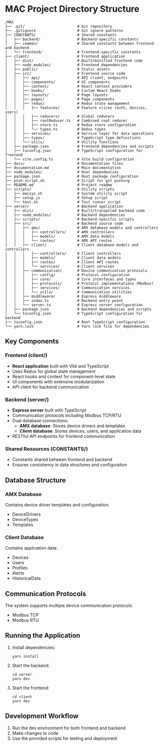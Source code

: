 # MAC Project Directory Structure

```
/MAC
├── .git/                        # Git repository
├── .gitignore                   # Git ignore patterns
├── CONSTANTS/                   # Shared constants
│   ├── backend/                 # Backend-specific constants
│   ├── common/                  # Shared constants between frontend and backend
│   └── frontend/                # Frontend-specific constants
├── client/                      # Frontend application
│   ├── dist/                    # Built/minified frontend code
│   ├── node_modules/            # Frontend dependencies
│   ├── public/                  # Static assets
│   ├── src/                     # Frontend source code
│   │   ├── api/                 # API client, endpoints
│   │   ├── components/          # UI components
│   │   ├── context/             # React context providers
│   │   ├── hooks/               # Custom React hooks
│   │   ├── layouts/             # Page layouts
│   │   ├── pages/               # Page components
│   │   ├── redux/               # Redux state management
│   │   │   ├── features/        # Feature slices (auth, devices, users)
│   │   │   ├── reducers/        # Global reducers
│   │   │   ├── rootReducer.ts   # Combined root reducer
│   │   │   ├── store.ts         # Redux store configuration
│   │   │   └── types.ts         # Redux types
│   │   ├── services/            # Service layer for data operations
│   │   ├── types/               # TypeScript type definitions
│   │   └── utils/               # Utility functions
│   ├── package.json             # Frontend dependencies and scripts
│   ├── tsconfig.json            # TypeScript configuration for frontend
│   └── vite.config.ts           # Vite build configuration
├── docs/                        # Documentation files
├── documentation.md             # Main documentation
├── node_modules/                # Root dependencies
├── package.json                 # Root package configuration
├── push-script.sh               # Script for git pushing
├── README.md                    # Project readme
├── scripts/                     # Utility scripts
│   ├── macsys.sh                # System utility script
│   ├── setup.js                 # Setup script
│   └── test.sh                  # Test runner script
├── server/                      # Backend application
│   ├── dist/                    # Built/transpiled backend code
│   ├── node_modules/            # Backend dependencies
│   ├── scripts/                 # Backend-specific scripts
│   ├── src/                     # Backend source code
│   │   ├── amx/                 # AMX database models and controllers 
│   │   │   ├── controllers/     # AMX controllers
│   │   │   ├── models/          # AMX data models
│   │   │   └── routes/          # AMX API routes
│   │   ├── client/              # Client database models and controllers
│   │   │   ├── controllers/     # Client controllers
│   │   │   ├── models/          # Client data models
│   │   │   ├── routes/          # Client API routes
│   │   │   └── services/        # Client services
│   │   ├── communication/       # Device communication protocols
│   │   │   ├── config/          # Protocol configuration
│   │   │   ├── core/            # Core interfaces and types
│   │   │   ├── protocols/       # Protocol implementations (Modbus)
│   │   │   ├── services/        # Communication services
│   │   │   └── utils/           # Communication utilities
│   │   ├── middleware/          # Express middleware
│   │   ├── index.ts             # Backend entry point
│   │   └── server.ts            # Express server configuration
│   ├── package.json             # Backend dependencies and scripts
│   └── tsconfig.json            # TypeScript configuration for backend
├── tsconfig.json                # Root TypeScript configuration
└── yarn.lock                    # Yarn lock file for dependencies
```

## Key Components

### Frontend (client/)

- **React application** built with Vite and TypeScript
- Uses Redux for global state management
- React hooks and context for component-level state
- UI components with extensive modularization
- API client for backend communication

### Backend (server/)

- **Express server** built with TypeScript
- Communication protocols including Modbus TCP/RTU
- Dual database connections:
  - **AMX database**: Stores device drivers and templates
  - **Client database**: Stores devices, users, and application data
- RESTful API endpoints for frontend communication

### Shared Resources (CONSTANTS/)

- Constants shared between frontend and backend
- Ensures consistency in data structures and configuration

## Database Structure

### AMX Database

Contains device driver templates and configuration:
- DeviceDrivers
- DeviceTypes
- Templates

### Client Database

Contains application data:
- Devices
- Users
- Profiles
- Alerts
- HistoricalData

## Communication Protocols

The system supports multiple device communication protocols:
- Modbus TCP
- Modbus RTU

## Running the Application

1. Install dependencies:
   ```
   yarn install
   ```

2. Start the backend:
   ```
   cd server
   yarn dev
   ```

3. Start the frontend:
   ```
   cd client
   yarn dev
   ```

## Development Workflow

1. Run the dev environment for both frontend and backend
2. Make changes to code
3. Use the provided scripts for testing and deployment